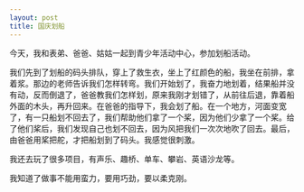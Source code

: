 ```yaml
---
layout: post
title: 国庆划船
---
```



今天，我和表弟、爸爸、姑姑一起到青少年活动中心，参加划船活动。

我们先到了划船的码头排队，穿上了救生衣，坐上了红颜色的船，我坐在前排，拿着浆。那边的老师告诉我们怎样转弯。我们开始划了，我奋力地划着，结果船并没有动，反而倒退了，爸爸教我们怎样划，原来我刚才划错了，从前往后退，靠着船外面的木头，再升回来。在爸爸的指导下，我会划了船。在一个地方，河面变宽了，有一只船划不回去了，我们帮助他们拿了一个桨，因为他们少拿了一个桨。给了他们桨后，我们发现自己也划不回去，因为风把我们一次次地吹了回去。最后，由爸爸用桨把舵，才把船划到了码头。我感觉很刺激。

我还去玩了很多项目，有声乐、趣桥、单车、攀岩、英语沙龙等。

我知道了做事不能用蛮力，要用巧劲，要以柔克刚。
